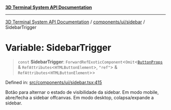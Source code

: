 [**3D Terminal System API Documentation**](../../../../README.md)

***

[3D Terminal System API Documentation](../../../../README.md) / [components/ui/sidebar](../README.md) / SidebarTrigger

# Variable: SidebarTrigger

> `const` **SidebarTrigger**: `ForwardRefExoticComponent`\<`Omit`\<[`ButtonProps`](../../button/interfaces/ButtonProps.md) & `RefAttributes`\<`HTMLButtonElement`\>, `"ref"`\> & `RefAttributes`\<`HTMLButtonElement`\>\>

Defined in: [src/components/ui/sidebar.tsx:415](https://github.com/Dicommunitas/ThreeJS_Terminal_3D/blob/fa305a5866f8e322e02a0c9af5d13b645eb5703c/src/components/ui/sidebar.tsx#L415)

Botão para alternar o estado de visibilidade da sidebar.
Em modo mobile, abre/fecha a sidebar offcanvas.
Em modo desktop, colapsa/expande a sidebar.
